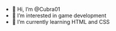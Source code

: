 - 👋 Hi, I’m @Cubra01
- 👀 I’m interested in game development 
- 🌱 I’m currently learning HTML and CSS


<!---
Cubra01/Cubra01 is a ✨ special ✨ repository because its `README.md` (this file) appears on your GitHub profile.
You can click the Preview link to take a look at your changes.
--->
